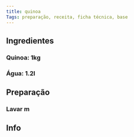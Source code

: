```yaml
---
title: quinoa
Tags: preparação, receita, ficha técnica, base
---
```


## Ingredientes
### Quinoa: 1kg
### Água: 1.2l
## Preparação
### Lavar m
## Info